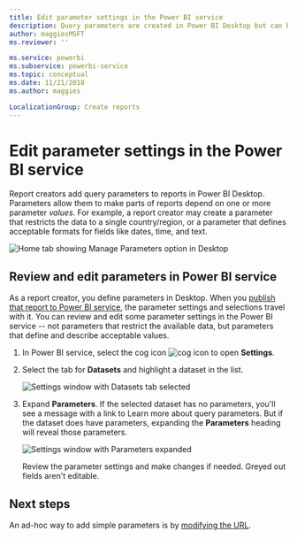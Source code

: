 ```yaml
---
title: Edit parameter settings in the Power BI service
description: Query parameters are created in Power BI Desktop but can be reviewed and updated in Power BI service
author: maggiesMSFT
ms.reviewer: ''

ms.service: powerbi
ms.subservice: powerbi-service
ms.topic: conceptual
ms.date: 11/21/2018
ms.author: maggies

LocalizationGroup: Create reports
---
```

# Edit parameter settings in the Power BI service
Report creators add query parameters to reports in Power BI Desktop. Parameters allow them to make parts of reports depend on one or more parameter *values*. For example, a report creator may create a parameter that restricts the data to a single country/region, or a parameter that defines acceptable formats for fields like dates, time, and text.

![Home tab showing Manage Parameters option in Desktop](media/service-parameters/power-bi-manage-parameters.png)

## Review and edit parameters in Power BI service

As a report creator, you define parameters in Desktop. When you [publish that report to Power BI service](desktop-upload-desktop-files.md), the parameter settings and selections travel with it. You can review and edit some parameter settings in the Power BI service -- not parameters that restrict the available data, but parameters that define and describe acceptable values.

1. In Power BI service, select the cog icon ![cog icon](media/service-parameters/power-bi-cog.png) to open **Settings**.

2. Select the tab for **Datasets** and highlight a dataset in the list. 
    
    ![Settings window with Datasets tab selected](media/service-parameters/power-bi-select-dataset2.png)

3. Expand **Parameters**.  If the selected dataset has no parameters, you'll see a message with a link to Learn more about query parameters. But if the dataset does have parameters, expanding the **Parameters** heading will reveal those parameters. 

    ![Settings window with Parameters expanded](media/service-parameters/power-bi-settings.png)

    Review the parameter settings and make changes if needed. Greyed out fields aren't editable. 


## Next steps
An ad-hoc way to add simple parameters is by [modifying the URL](service-url-filters.md).